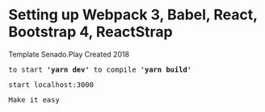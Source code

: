 <h1>Setting up Webpack 3, Babel, React, Bootstrap 4, ReactStrap</h1>

<p>Template Senado.Play Created 2018</p>

<pre>to start <strong>'yarn dev'</strong> to compile <strong>'yarn build'</strong></pre>

<pre>start localhost:3000</pre>

<pre>Make it easy</pre>
